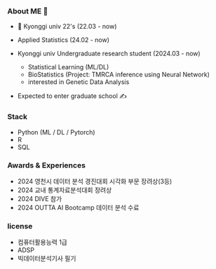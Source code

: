### About ME 🌟

- 🏫 Kyonggi univ 22's (22.03 - now)
- Applied Statistics (24.02 - now)

- Kyonggi univ Undergraduate research student (2024.03 - now)
 	- Statistical Learning (ML/DL)
	- BioStatistics (Project: TMRCA inference using Neural Network)
 	- interested in Genetic Data Analysis

- Expected to enter graduate school ✍️

### Stack
- Python (ML / DL / Pytorch)
- R 
- SQL

### Awards & Experiences

- 2024 영천시 데이터 분석 경진대회 시각화 부문 장려상(3등)
- 2024 교내 통계자료분석대회 장려상
- 2024 DIVE 참가
- 2024 OUTTA AI Bootcamp 데이터 분석 수료
  
### license

- 컴퓨터활용능력 1급
- ADSP
- 빅데이터분석기사 필기
